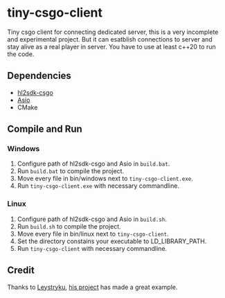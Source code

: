 # tiny-csgo-client
 Tiny csgo client for connecting dedicated server, this is a very incomplete and experimental project. But it can esatblish connections to server and stay alive as a real player in server. You have to use at least c++20 to run the code.
 
## Dependencies
 - [hl2sdk-csgo](https://github.com/alliedmodders/hl2sdk/tree/csgo)
 - [Asio](https://github.com/chriskohlhoff/asio) 
 - CMake

## Compile and Run 
### Windows
1. Configure path of hl2sdk-csgo and Asio in `build.bat`.
2. Run `build.bat` to compile the project.
3. Move every file in bin/windows next to `tiny-csgo-client.exe`.
4. Run `tiny-csgo-client.exe` with necessary commandline.

### Linux
1. Configure path of hl2sdk-csgo and Asio in `build.sh`.
2. Run `build.sh` to compile the project.
3. Move every file in bin/linux next to `tiny-csgo-client`.
4. Set the directory constains your executable to LD_LIBRARY_PATH.
5. Run `tiny-csgo-client` with necessary commandline.


## Credit
Thanks to [Leystryku](https://github.com/Leystryku), [his project](https://github.com/Leystryku/leysourceengineclient) has made a great example.
